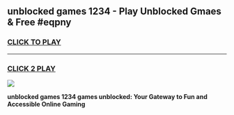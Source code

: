 
## unblocked games 1234 - Play Unblocked Gmaes & Free #eqpny
<h3>
<a href="https://news.freeplayer.one?title=unblocked_games_1234&ref=03M">CLICK TO PLAY</a></h3>
<hr>

<h3>
<a href="https://news.freeplayer.one?title=unblocked_games_1234&ref=03M">CLICK 2 PLAY</a>
  
</h3>

<a href="https://news.freeplayer.one?title=unblocked_games_1234&ref=03M"><img src="https://clearcache.store/games.png"></a>


**unblocked games 1234 games unblocked: Your Gateway to Fun and Accessible Online Gaming**
